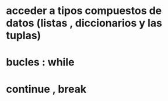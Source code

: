 # acceder a tipos compuestos de datos (listas , diccionarios y las tuplas)
# bucles : while 
# continue , break 